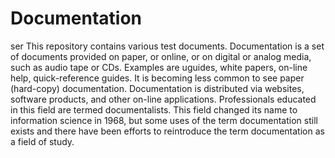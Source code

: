 # Documentation
ser This repository contains various test documents.
Documentation is a set of documents provided on paper, or online, or on digital or analog media, such as audio tape or CDs. 
Examples are uguides, white papers, on-line help, quick-reference guides. It is becoming less common to see paper (hard-copy) documentation. Documentation is distributed via websites, software products, and other on-line applications.
Professionals educated in this field are termed documentalists. This field changed its name to information science in 1968, but some uses of the term documentation still exists and there have been efforts to reintroduce the term documentation as a field of study.

